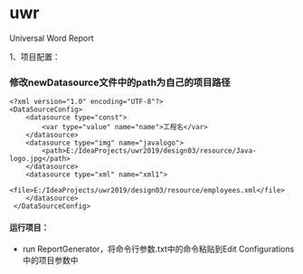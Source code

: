 ﻿# uwr
Universal Word Report

1、项目配置：
### 修改newDatasource文件中的path为自己的项目路径
```
<?xml version="1.0" encoding="UTF-8"?>
<DataSourceConfig>
    <datasource type="const">
        <var type="value" name="name">工程名</var>
    </datasource>
    <datasource type="img" name="javalogo">     
        <path>E:/IdeaProjects/uwr2019/design03/resource/Java-logo.jpg</path>
    </datasource>
    <datasource type="xml" name="xml1">    
        <file>E:/IdeaProjects/uwr2019/design03/resource/employees.xml</file>
    </datasource>
 </DataSourceConfig>
```

#### 运行项目：

* run ReportGenerator，将命令行参数.txt中的命令粘贴到Edit Configurations中的项目参数中